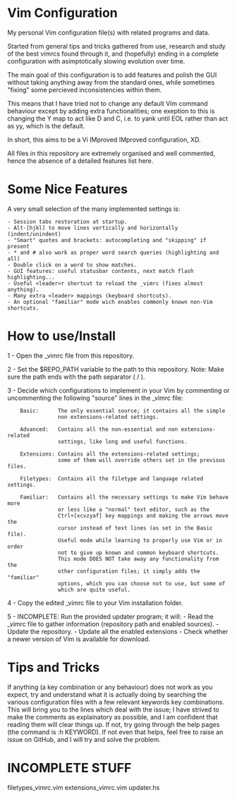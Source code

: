 Vim Configuration
===

My personal Vim configuration file(s) with related programs and data.

Started from general tips and tricks gathered from use, research and
study of the best vimrcs found through it, and (hopefully) ending in a
complete configuration with asimptotically slowing evolution over time.

The main goal of this configuration is to add features and polish the GUI
without taking anything away from the standard ones, while sometimes "fixing"
some percieved inconsistencies within them.

This means that I have tried not to change any default Vim command behaviour
except by adding extra functionalities; one exeption to this is changing the
Y map to act like D and C, i.e. to yank until EOL rather than act as yy,
which is the default.

In short, this aims to be a Vi IMproved IMproved configuration, XD.

All files in this repository are extremely organised and well commented,
hence the absence of a detailed features list here.


Some Nice Features
===

A very small selection of the many implemented settings is:

    - Session tabs restoration at startup.
    - Alt-[hjkl] to move lines vertically and horizontally (indent/unindent)
    - "Smart" quotes and brackets: autocompleting and "skipping" if present
    - * and # also work as proper word search queries (highlighting and all)
    - Double click on a word to show matches.
    - GUI features: useful statusbar contents, next match flash highlighting...
    - Useful <leader>r shortcut to reload the _vimrc (fixes almost anything).
    - Many extra <leader> mappings (keyboard shortcuts).
    - An optional "familiar" mode wich enables commonly known non-Vim shortcuts.


How to use/Install
===

1 - Open the _vimrc file from this repository.

2 - Set the $REPO_PATH variable to the path to this repository.
        Note: Make sure the path ends with the path separator ( / ).

3 - Decide which configurations to implement in your Vim by commenting or
    uncommenting the following "source" lines in the _vimrc file:

        Basic:      The only essential source; it contains all the simple
                    non extensions-related settings.

        Advanced:   Contains all the non-essential and non extensions-related
                    settings, like long and useful functions.

        Extensions: Contains all the extensions-related settings;
                    some of them will override others set in the previous files.

        Filetypes:  Contains all the filetype and language related settings.

        Familiar:   Contains all the necessary settings to make Vim behave more
                    or less like a "normal" text editor, such as the
                    Ctrl+[xcvzyaf] key mappings and making the arrows move the
                    cursor instead of text lines (as set in the Basic file).
                    Useful mode while learning to properly use Vim or in order
                    not to give up known and common keyboard shortcuts.
                    This mode DOES NOT take away any functionality from the
                    other configuration files; it simply adds the "familiar"
                    options, which you can choose not to use, but some of
                    which are quite useful.

4 - Copy the edited _vimrc file to your Vim installation folder.

5 - INCOMPLETE: Run the provided updater program; it will:
        - Read the _vimrc file to gather information (repository path and
          enabled sources).
        - Update the repository.
        - Update all the enabled extensions
        - Check whether a newer version of Vim is available for download.


Tips and Tricks
===

If anything (a key combination or any behaviour) does not work as you expect,
try and understand what it is actually doing by searching the various
configuration files with a few relevant keywords key combinations.
This will bring you to the lines which deal with the issue; I have strived to
make the comments as explainatory as possible, and I am confident that reading
them will clear things up. If not, try going through the help pages (the
command is :h KEYWORD). If not even that helps, feel free to raise an issue on
GitHub, and I will try and solve the problem.


INCOMPLETE STUFF
===

filetypes_vimrc.vim
extensions_vimrc.vim
updater.hs

